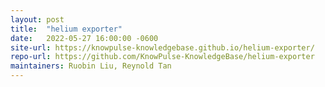 ```yaml
---
layout: post
title:  "helium exporter"
date:   2022-05-27 16:00:00 -0600
site-url: https://knowpulse-knowledgebase.github.io/helium-exporter/
repo-url: https://github.com/KnowPulse-KnowledgeBase/helium-exporter
maintainers: Ruobin Liu, Reynold Tan
---
```

